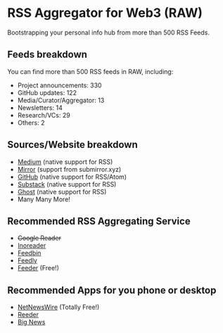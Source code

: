 # RSS Aggregator for Web3 (RAW)
Bootstrapping your personal info hub from more than 500 RSS Feeds.

## Feeds breakdown
You can find more than 500 RSS feeds in RAW, including:
- Project announcements: 330
- GitHub updates: 122
- Media/Curator/Aggregator: 13
- Newsletters: 14
- Research/VCs: 29
- Others: 2

## Sources/Website breakdown
- [Medium](https://medium.com) (native support for RSS)
- [Mirror](https://Mirror.xyz) (support from submirror.xyz)
- [GitHub](https://github.com) (native support for RSS/Atom)
- [Substack](https://substack.com) (native support for RSS)
- [Ghost](https://ghost.org) (native support for RSS)
- Many Many More!

## Recommended RSS Aggregating Service
- ~~Google Reader~~
- [Inoreader](https://www.inoreader.com)
- [Feedbin](https://feedbin.com)
- [Feedly](https://feedly.com)
- [Feeder](https://feeder.co) (Free!)


## Recommended Apps for you phone or desktop
- [NetNewsWire](https://netnewswire.com) (Totally Free!)
- [Reeder](https://reederapp.com)
- [Big News](https://bignews.app)



